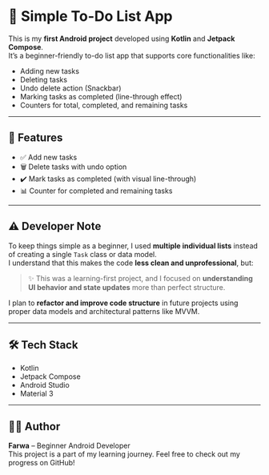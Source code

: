 # 📝 Simple To-Do List App

This is my **first Android project** developed using **Kotlin** and **Jetpack Compose**.  
It’s a beginner-friendly to-do list app that supports core functionalities like:

- Adding new tasks
- Deleting tasks
- Undo delete action (Snackbar)
- Marking tasks as completed (line-through effect)
- Counters for total, completed, and remaining tasks

---

## 🚀 Features

- ✅ Add new tasks
- 🗑️ Delete tasks with undo option
- ✔️ Mark tasks as completed (with visual line-through)
- 📊 Counter for completed and remaining tasks

---

## ⚠️ Developer Note

To keep things simple as a beginner, I used **multiple individual lists** instead of creating a single `Task` class or data model.  
I understand that this makes the code **less clean and unprofessional**, but:

> ✨ This was a learning-first project, and I focused on **understanding UI behavior and state updates** more than perfect structure.

I plan to **refactor and improve code structure** in future projects using proper data models and architectural patterns like MVVM.

---

## 🛠️ Tech Stack

- Kotlin
- Jetpack Compose
- Android Studio
- Material 3

---

## 👩‍💻 Author

**Farwa** – Beginner Android Developer  
This project is a part of my learning journey. Feel free to check out my progress on GitHub!
